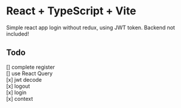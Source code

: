 # React + TypeScript + Vite

Simple react app login without redux, using JWT token.
Backend not included!

## Todo

[] complete register <br />
[] use React Query <br />
[x] jwt decode <br />
[x] logout <br />
[x] login <br />
[x] context <br />
